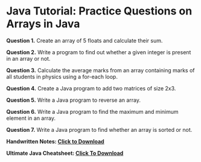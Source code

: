 # Java Tutorial: Practice Questions on Arrays in Java

**Question 1.** Create an array of 5 floats and calculate their sum.

**Question 2.** Write a program to find out whether a given integer is present in an array or not.

**Question 3.** Calculate the average marks from an array containing marks of all students in physics using a for-each loop.

**Question 4.** Create a Java program to add two matrices of size 2x3.

**Question 5.** Write a Java program to reverse an array.

**Question 6.** Write a Java program to find the maximum and minimum element in an array.

**Question 7.** Write a Java program to find whether an array is sorted or not.

**Handwritten Notes: [Click to Download](https://api.codewithharry.com/media/videoSeriesFiles/courseFiles/java-tutorials-for-beginners-29/Chapter_6_Practice_Set.pdf)**

**Ultimate Java Cheatsheet: [Click To Download](https://api.codewithharry.com/media/videoSeriesFiles/courseFiles/java-tutorials-for-beginners-29/UltimateJavaCheatSheet.pdf)**
